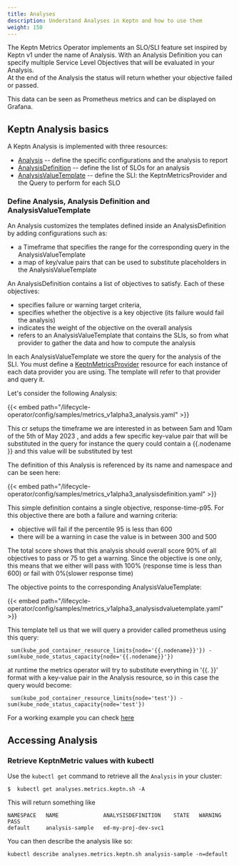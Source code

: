 ```yaml
---
title: Analyses
description: Understand Analyses in Keptn and how to use them
weight: 150
---
```


The Keptn Metrics Operator implements an SLO/SLI feature set inspired by Keptn v1 under the name of Analysis.
With an Analysis Definition you can specify multiple Service Level Objectives that will be evaluated in your Analysis.  
At the end of the Analysis the status will return whether your objective failed or passed.

This data can be seen as Prometheus metrics and can be displayed on Grafana.

## Keptn Analysis basics

A Keptn Analysis is implemented with three resources:

* [Analysis](https://lifecycle.keptn.sh/docs/crd-ref/metrics/v1alpha3/#analysis) --
  define the specific configurations and the analysis to report
* [AnalysisDefinition](https://lifecycle.keptn.sh/docs/crd-ref/metrics/v1alpha3/#analysisdefinition) --
  define the list of SLOs for an analysis
* [AnalysisValueTemplate](https://lifecycle.keptn.sh/docs/crd-ref/metrics/v1alpha3/#analysisvaluetemplate) --
  define the SLI: the KeptnMetricsProvider and the Query to perform for each SLO

### Define Analysis, Analysis Definition and AnalysisValueTemplate

An Analysis customizes the templates defined inside an AnalysisDefinition by adding configurations such as:
* a Timeframe that specifies the range for the corresponding query in the AnalysisValueTemplate
* a map of key/value pairs that can be used to substitute placeholders in the AnalysisValueTemplate

An AnalysisDefinition contains a list of objectives to satisfy. 
Each of these objectives:
* specifies failure or warning target criteria, 
* specifies whether the objective is a key objective (its failure would fail the analysis)
* indicates the weight of the objective on the overall analysis
* refers to an AnalysisValueTemplate that contains the SLIs, so from what provider to gather the data and how to compute the analysis

In each AnalysisValueTemplate we store the query for the analysis of the SLI. You must define a
[KeptnMetricsProvider](../yaml-crd-ref/metricsprovider.md) resource
for each instance of each data provider you are using.
The template will refer to that provider and query it.

Let's consider the following Analysis: 

{{< embed path="/lifecycle-operator/config/samples/metrics_v1alpha3_analysis.yaml" >}}

This cr setups the timeframe we are interested in as between 5am and 10am of the 5th of May 2023 , 
and adds a few specific key-value pair that will be substituted in the query 
for instance the query could contain a {{.nodename }} and this value will be substituted by test

The definition of this Analysis is referenced by its name and namespace and can be seen here:

{{< embed path="/lifecycle-operator/config/samples/metrics_v1alpha3_analysisdefinition.yaml" >}}

This simple definition contains a single objective, response-time-p95. For this objective there are both a
failure and warning criteria: 

* objective will fail if the percentile 95 is less than 600 
* there will be a warning in case the value is in between 300 and 500

The total score shows that this analysis should overall score  90% of all objectives to pass or 75 to get a warning.
Since the objective is one only, this means that we either will pass with 100% (response time is less than 600) or fail with 0%(slower response time)

The objective points to the corresponding AnalysisValueTemplate:

{{< embed path="/lifecycle-operator/config/samples/metrics_v1alpha3_analysisdvaluetemplate.yaml" >}}

This template tell us that we will query a provider called prometheus using this query:
```shell
 sum(kube_pod_container_resource_limits{node='{{.nodename}}'}) - sum(kube_node_status_capacity{node='{{.nodename}}'})
```

at runtime the metrics operator will try to substitute everything in '{{. }}' format with a key-value pair in the Analysis resource,
so in this case the query would become:

```shell
 sum(kube_pod_container_resource_limits{node='test'}) - sum(kube_node_status_capacity{node='test'})
```

For a working example you can check [here](https://github.com/keptn/lifecycle-toolkit/tree/main/test/integration/analysis-controller-multiple-providers) 

## Accessing Analysis

### Retrieve KeptnMetric values with kubectl
Use the `kubectl get` command to retrieve all the `Analysis` in your cluster: 

```shell
$  kubectl get analyses.metrics.keptn.sh -A

```
This will return something like 

```shell
NAMESPACE   NAME              ANALYSISDEFINITION    STATE   WARNING   PASS
default     analysis-sample   ed-my-proj-dev-svc1
```

You can then describe the analysis like so:

```shell
kubectl describe analyses.metrics.keptn.sh analysis-sample -n=default
```